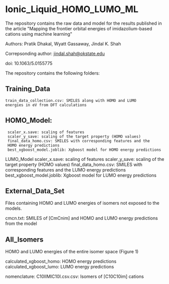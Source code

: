 # Ionic_Liquid_HOMO_LUMO_ML

The repository contains the raw data and model for the results
published in the article "Mapping the frontier orbital energies of
imidazolium-based cations using machine learning"

Authors: Pratik Dhakal, Wyatt Gassaway, Jindal K. Shah

Correpsonding author: jindal.shah@okstate.edu

doi: 10.1063/5.0155775

The repository contains the following folders:

Training_Data
------------
    train_data_collection.csv: SMILES along with HOMO and LUMO
	energies in eV from DFT calculations

HOMO_Model:
-----------
     scaler_x.save: scaling of features
     scaler_y_save: scaling of the target property (HOMO values)
     final_data_homo.csv: SMILES with corresponding features and the
     HOMO energy predictions
	 best_xgboost_model.joblib: Xgboost model for HOMO energy predictions
	
	
LUMO_Model
	scaler_x.save: scaling of features
     scaler_y_save: scaling of the target property (HOMO values)
     final_data_homo.csv: SMILES with corresponding features and the
     LUMO energy predictions
	 best_xgboost_model.joblib: Xgboost model for LUMO energy predictions
	


External_Data_Set
---------------

Files containing HOMO and LUMO energies of isomers not exposed to the
models.

  cmcn.txt: SMILES of [CmCnim] and HOMO and LUMO energy predictions
  from the model
  
All_Isomers
---------

HOMO and LUMO energies of the entire isomer space (Figure 1)

calculated_xgboost_homo: HOMO energy predictions
calculated_xgboost_lumo: LUMO energy predictions

nomenclature: C10IIMIC10I.csv.csv: Isomers of [C10C10im] cations




